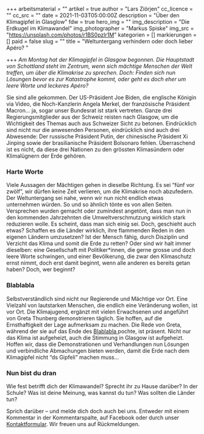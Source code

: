 +++
arbeitsmaterial = ""
artikel = true
author = "Lars Ziörjen"
cc_licence = ""
cc_src = ""
date = 2021-11-03T05:00:00Z
description = "Über den Klimagipfel in Glasglow"
fdw = true
hero_img = ""
img_description = "Die Erdkugel im Klimawandel"
img_photographer = "Markus Spiske"
img_src = "https://unsplash.com/photos/r1BS0pzlr1M"
kategorien = []
markierungen = []
paid = false
slug = ""
title = "Weltuntergang verhindern oder doch lieber Apéro? "

+++
_Am Montag hat der Klimagipfel in Glasgow begonnen. Die Hauptstadt von Schottland steht im Zentrum, wenn sich mächtige Menschen der Welt treffen, um über die Klimakrise zu sprechen. Doch: Finden sich nun Lösungen bevor es zur Katastrophe kommt, oder geht es doch eher um leere Worte und leckeres Apéro?_

Sie sind alle gekommen. Der US-Präsident Joe Biden, die englische Königin via Video, die Noch-Kanzlerin Angela Merkel, der französische Präsident Macron… ja, sogar unser Bundesrat ist stark vertreten. Ganze drei Regierungsmitglieder aus der Schweiz reisten nach Glasgow, um die Wichtigkeit des Themas auch aus Schweizer Sicht zu betonen. Eindrücklich sind nicht nur die anwesenden Personen, eindrücklich sind auch drei Abwesende: Der russische Präsident Putin, der chinesische Präsident Xi Jinping sowie der brasilianische Präsident Bolsonaro fehlen. Überraschend ist es nicht, da diese drei Nationen zu den grössten Klimasündern oder Klimalügnern der Erde gehören.

### Harte Worte

Viele Aussagen der Mächtigen gehen in dieselbe Richtung. Es sei “fünf vor zwölf”, wir dürfen keine Zeit verlieren, um die Klimakrise noch abzufedern. Der Weltuntergang sei nahe, wenn wir nun nicht endlich etwas unternehmen würden. So und so ähnlich tönte es von allen Seiten. Versprechen wurden gemacht oder zumindest angetönt, dass man nun in den kommenden Jahrzehnten die Umweltverschmutzung wirklich stark reduzieren wolle. Es scheint, dass man sich einig sei. Doch, geschieht auch etwas? Schaffen es die Länder wirklich, ihre flammenden Reden in den eigenen Ländern umzusetzen? Ist der Mensch fähig, durch Disziplin und Verzicht das Klima und somit die Erde zu retten? Oder sind wir halt immer dieselben: eine Gesellschaft mit Politiker*innen, die gerne grosse und doch leere Worte schwingen, und einer Bevölkerung, die zwar den Klimaschutz ernst nimmt, doch erst damit beginnt, wenn alle anderen es bereits getan haben? Doch, wer beginnt?

### Blablabla

Selbstverständlich sind nicht nur Regierende und Mächtige vor Ort. Eine Vielzahl von lautstarken Menschen, die endlich eine Veränderung wollen, ist vor Ort. Die Klimajugend, ergänzt mit vielen Erwachsenen und angeführt von Greta Thunberg demonstrieren täglich. Sie hoffen, auf die Ernsthaftigkeit der Lage aufmerksam zu machen. Die Rede von Greta, während der sie auf das Ende des [Blablabla ](https://www.youtube.com/watch?v=8Xd5qaBWg3A)pochte, ist präsent. Nicht nur das Klima ist aufgeheizt, auch die Stimmung in Glasgow ist aufgeheizt. Hoffen wir, dass die Demonstrationen und Verhandlungen nun Lösungen und verbindliche Abmachungen bieten werden, damit die Erde nach dem Klimagipfel nicht “ds Gipfeli” machen muss...

### Nun bist du dran

Wie fest betrifft dich der Klimawandel? Sprecht ihr zu Hause darüber? In der Schule? Was ist deine Meinung, was kannst du tun? Was sollten die Länder tun?

Sprich darüber – und melde dich doch auch bei uns. Entweder mit einem Kommentar in der Kommentarspalte, auf Facebook oder durch unser [Kontaktformular](https://www.chinderzytig.ch/kontakt/). Wir freuen uns auf Rückmeldungen.